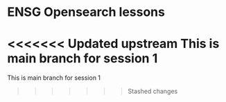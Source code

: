 # ENSG Opensearch lessons


<<<<<<< Updated upstream
This is main branch for session 1
=======
This is main branch for session 1
>>>>>>> Stashed changes
